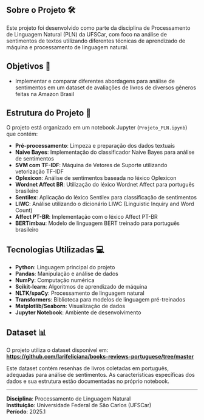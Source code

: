 ## Sobre o Projeto 🛠️ 
Este projeto foi desenvolvido como parte da disciplina de Processamento de Linguagem Natural (PLN) da UFSCar, com foco na análise de sentimentos de textos utilizando diferentes técnicas de aprendizado de máquina e processamento de linguagem natural.

## Objetivos 🎯
- Implementar e comparar diferentes abordagens para análise de sentimentos em um dataset de avaliações de livros de diversos gêneros feitas na Amazon Brasil

## Estrutura do Projeto 📁
O projeto está organizado em um notebook Jupyter (`Projeto_PLN.ipynb`) que contém:
- **Pré-processamento**: Limpeza e preparação dos dados textuais
- **Naive Bayes**: Implementação do classificador Naive Bayes para análise de sentimentos
- **SVM com TF-IDF**: Máquina de Vetores de Suporte utilizando vetorização TF-IDF
- **Oplexicon**: Análise de sentimentos baseada no léxico Oplexicon
- **Wordnet Affect BR**: Utilização do léxico Wordnet Affect para português brasileiro
- **Sentilex**: Aplicação do léxico Sentilex para classificação de sentimentos
- **LIWC**: Análise utilizando o dicionário LIWC (Linguistic Inquiry and Word Count)
- **Affect PT-BR**: Implementação com o léxico Affect PT-BR
- **BERTimbau**: Modelo de linguagem BERT treinado para português brasileiro

## Tecnologias Utilizadas 💻
- **Python**: Linguagem principal do projeto
- **Pandas**: Manipulação e análise de dados
- **NumPy**: Computação numérica
- **Scikit-learn**: Algoritmos de aprendizado de máquina
- **NLTK/spaCy**: Processamento de linguagem natural
- **Transformers**: Biblioteca para modelos de linguagem pré-treinados
- **Matplotlib/Seaborn**: Visualização de dados
- **Jupyter Notebook**: Ambiente de desenvolvimento

## Dataset 📊
O projeto utiliza o dataset disponível em:
**https://github.com/larifeliciana/books-reviews-portuguese/tree/master**

Este dataset contém resenhas de livros coletadas em português, adequadas para análise de sentimentos. As características específicas dos dados e sua estrutura estão documentadas no próprio notebook.

---
**Disciplina**: Processamento de Linguagem Natural  
**Instituição**: Universidade Federal de São Carlos (UFSCar)  
**Período**: 2025.1
